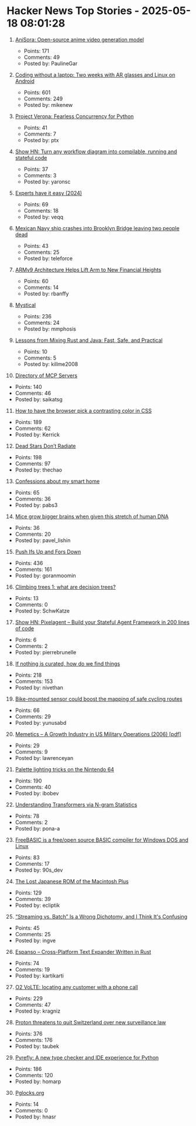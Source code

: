 # Hacker News Top Stories - 2025-05-18 08:01:28

1. [AniSora: Open-source anime video generation model](https://komiko.app/video/AniSora)
   - Points: 171
   - Comments: 49
   - Posted by: PaulineGar

2. [Coding without a laptop: Two weeks with AR glasses and Linux on Android](https://holdtherobot.com/blog/2025/05/11/linux-on-android-with-ar-glasses/)
   - Points: 601
   - Comments: 249
   - Posted by: mikenew

3. [Project Verona: Fearless Concurrency for Python](https://microsoft.github.io/verona/pyrona.html)
   - Points: 41
   - Comments: 7
   - Posted by: ptx

4. [Show HN: Turn any workflow diagram into compilable, running and stateful code](https://workflows.diagrid.io/)
   - Points: 37
   - Comments: 3
   - Posted by: yaronsc

5. [Experts have it easy (2024)](https://boydkane.com/essays/experts)
   - Points: 69
   - Comments: 18
   - Posted by: veqq

6. [Mexican Navy ship crashes into Brooklyn Bridge leaving two people dead](https://www.theguardian.com/us-news/2025/may/18/mexican-navy-ship-hits-brooklyn-bridge-during-promotional-tour)
   - Points: 43
   - Comments: 25
   - Posted by: teleforce

7. [ARMv9 Architecture Helps Lift Arm to New Financial Heights](https://www.nextplatform.com/2025/05/12/armv9-architecture-helps-lift-arm-to-new-financial-heights/)
   - Points: 60
   - Comments: 14
   - Posted by: rbanffy

8. [Mystical](https://suberic.net/~dmm/projects/mystical/README.html)
   - Points: 236
   - Comments: 24
   - Posted by: mmphosis

9. [Lessons from Mixing Rust and Java: Fast, Safe, and Practical](https://medium.com/@greptime/how-to-supercharge-your-java-project-with-rust-a-practical-guide-to-jni-integration-with-a-86f60e9708b8)
   - Points: 10
   - Comments: 5
   - Posted by: killme2008

10. [Directory of MCP Servers](https://github.com/chatmcp/mcpso)
   - Points: 140
   - Comments: 46
   - Posted by: saikatsg

11. [How to have the browser pick a contrasting color in CSS](https://webkit.org/blog/16929/contrast-color/)
   - Points: 189
   - Comments: 62
   - Posted by: Kerrick

12. [Dead Stars Don’t Radiate](https://johncarlosbaez.wordpress.com/2025/05/17/dead-stars-dont-radiate-and-shrink/)
   - Points: 198
   - Comments: 97
   - Posted by: thechao

13. [Confessions about my smart home](https://frenck.dev/confessions-about-my-smart-home/)
   - Points: 65
   - Comments: 36
   - Posted by: pabs3

14. [Mice grow bigger brains when given this stretch of human DNA](https://www.nature.com/articles/d41586-025-01515-z)
   - Points: 36
   - Comments: 20
   - Posted by: pavel_lishin

15. [Push Ifs Up and Fors Down](https://matklad.github.io/2023/11/15/push-ifs-up-and-fors-down.html)
   - Points: 436
   - Comments: 161
   - Posted by: goranmoomin

16. [Climbing trees 1: what are decision trees?](https://mathpn.com/posts/climbing-trees-1/)
   - Points: 13
   - Comments: 0
   - Posted by: SchwKatze

17. [Show HN: Pixelagent – Build your Stateful Agent Framework in 200 lines of code](https://github.com/pixeltable/pixelagent)
   - Points: 6
   - Comments: 2
   - Posted by: pierrebrunelle

18. [If nothing is curated, how do we find things](https://tadaima.bearblog.dev/if-nothing-is-curated-how-do-we-find-things/)
   - Points: 218
   - Comments: 153
   - Posted by: nivethan

19. [Bike-mounted sensor could boost the mapping of safe cycling routes](https://newatlas.com/bicycles/proxicycle-bicycle-sensor-safe-cycling-routes/)
   - Points: 66
   - Comments: 29
   - Posted by: yunusabd

20. [Memetics – A Growth Industry in US Military Operations (2006) [pdf]](https://apps.dtic.mil/sti/pdfs/ADA507172.pdf)
   - Points: 29
   - Comments: 9
   - Posted by: lawrenceyan

21. [Palette lighting tricks on the Nintendo 64](https://30fps.net/pages/palette-lighting-tricks-n64/)
   - Points: 190
   - Comments: 40
   - Posted by: ibobev

22. [Understanding Transformers via N-gram Statistics](https://arxiv.org/abs/2407.12034)
   - Points: 78
   - Comments: 2
   - Posted by: pona-a

23. [FreeBASIC is a free/open source BASIC compiler for Windows DOS and Linux](https://freebasic.net/)
   - Points: 83
   - Comments: 17
   - Posted by: 90s_dev

24. [The Lost Japanese ROM of the Macintosh Plus](https://www.journaldulapin.com/2025/05/17/the-lost-japanese-rom-of-the-macintosh-plus-which-isnt-lost-anymore/)
   - Points: 129
   - Comments: 39
   - Posted by: ecliptik

25. [“Streaming vs. Batch” Is a Wrong Dichotomy, and I Think It's Confusing](https://www.morling.dev/blog/streaming-vs-batch-wrong-dichotomy/)
   - Points: 45
   - Comments: 25
   - Posted by: ingve

26. [Espanso – Cross-Platform Text Expander Written in Rust](https://github.com/espanso/espanso)
   - Points: 74
   - Comments: 19
   - Posted by: kartikarti

27. [O2 VoLTE: locating any customer with a phone call](https://mastdatabase.co.uk/blog/2025/05/o2-expose-customer-location-call-4g/)
   - Points: 229
   - Comments: 47
   - Posted by: kragniz

28. [Proton threatens to quit Switzerland over new surveillance law](https://www.techradar.com/vpn/vpn-privacy-security/we-would-be-less-confidential-than-google-proton-threatens-to-quit-switzerland-over-new-surveillance-law)
   - Points: 376
   - Comments: 176
   - Posted by: taubek

29. [Pyrefly: A new type checker and IDE experience for Python](https://engineering.fb.com/2025/05/15/developer-tools/introducing-pyrefly-a-new-type-checker-and-ide-experience-for-python/)
   - Points: 186
   - Comments: 120
   - Posted by: homarp

30. [Pglocks.org](https://pglocks.org/)
   - Points: 14
   - Comments: 0
   - Posted by: hnasr

